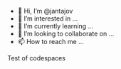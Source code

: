 - 👋 Hi, I’m @jantajov
- 👀 I’m interested in ...
- 🌱 I’m currently learning ...
- 💞️ I’m looking to collaborate on ...
- 📫 How to reach me ...

<!---
jantajov/jantajov is a ✨ special ✨ repository because its `README.md` (this file) appears on your GitHub profile.
You can click the Preview link to take a look at your changes.
--->

Test of codespaces